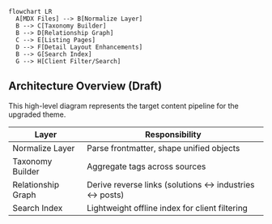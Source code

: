 ```mermaid
flowchart LR
  A[MDX Files] --> B[Normalize Layer]
  B --> C[Taxonomy Builder]
  B --> D[Relationship Graph]
  C --> E[Listing Pages]
  D --> F[Detail Layout Enhancements]
  B --> G[Search Index]
  G --> H[Client Filter/Search]
```

## Architecture Overview (Draft)

This high-level diagram represents the target content pipeline for the upgraded theme.

| Layer | Responsibility |
|-------|---------------|
Normalize Layer | Parse frontmatter, shape unified objects |
Taxonomy Builder | Aggregate tags across sources |
Relationship Graph | Derive reverse links (solutions ↔ industries ↔ posts) |
Search Index | Lightweight offline index for client filtering |
